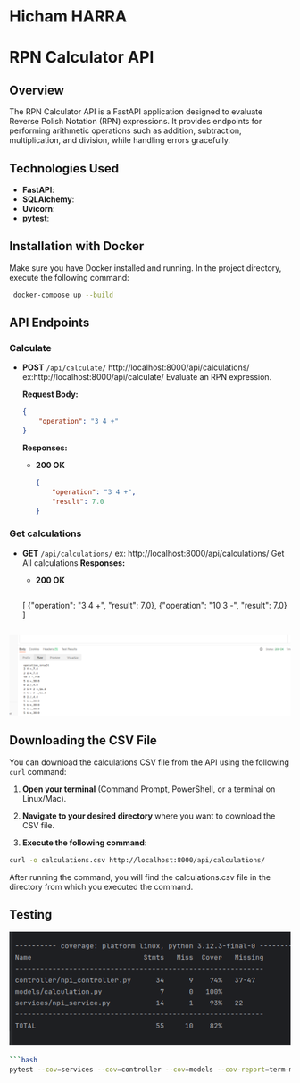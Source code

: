 # Hicham HARRA
# RPN Calculator API

## Overview

The RPN Calculator API is a FastAPI application designed to evaluate Reverse Polish Notation (RPN) expressions. It
provides endpoints for performing arithmetic operations such as addition, subtraction, multiplication, and division,
while handling errors gracefully.

## Technologies Used

- **FastAPI**:
- **SQLAlchemy**:
- **Uvicorn**:
- **pytest**:

## Installation with Docker

Make sure you have Docker installed and running. In the project directory, execute the following command:

```bash
 docker-compose up --build
```

## API Endpoints

### Calculate

- **POST** `/api/calculate/`
  http://localhost:8000/api/calculations/
  ex:http://localhost:8000/api/calculate/
  Evaluate an RPN expression.

  **Request Body:**

  ```json
  {
      "operation": "3 4 +"
  }
  ```

  **Responses:**

    - **200 OK**
      ```json
      {
          "operation": "3 4 +",
          "result": 7.0
      }
      ```

### Get calculations

- **GET** `/api/calculations/`
  ex: http://localhost:8000/api/calculations/
  Get All calculations
  **Responses:**

    - **200 OK**
      ```json
  [
  {"operation": "3 4 +", "result": 7.0},
  {"operation": "10 3 -", "result": 7.0}
  ]
    ```
![im1](./images/1.png)

## Downloading the CSV File

You can download the calculations CSV file from the API using the following `curl` command:

1. **Open your terminal** (Command Prompt, PowerShell, or a terminal on Linux/Mac).

2. **Navigate to your desired directory** where you want to download the CSV file.

3. **Execute the following command**:
```bash
curl -o calculations.csv http://localhost:8000/api/calculations/
```
After running the command, you will find the calculations.csv file in the directory from which you executed the command.
## Testing
  ![im1](./images/2.png)

```bash
```bash
pytest --cov=services --cov=controller --cov=models --cov-report=term-missing
```
